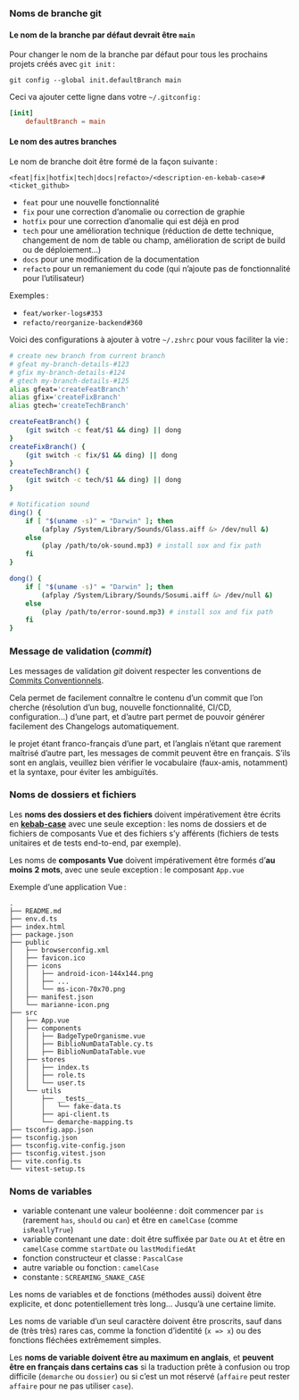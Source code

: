 ### Noms de branche git

#### Le nom de la branche par défaut devrait être `main`

Pour changer le nom de la branche par défaut pour tous les prochains projets créés avec `git init` :

```shell
git config --global init.defaultBranch main
```

Ceci va ajouter cette ligne dans votre `~/.gitconfig` :

```toml
[init]
    defaultBranch = main
```

#### Le nom des autres branches

Le nom de branche doit être formé de la façon suivante :

`<feat|fix|hotfix|tech|docs|refacto>/<description-en-kebab-case>#<ticket_github>`

- `feat` pour une nouvelle fonctionnalité
- `fix` pour une correction d’anomalie ou correction de graphie
- `hotfix` pour une correction d’anomalie qui est déjà en prod
- `tech` pour une amélioration technique (réduction de dette technique, changement de nom de table ou champ, amélioration de script de build ou de  déploiement...)
- `docs` pour une modification de la documentation
- `refacto` pour un remaniement du code (qui n’ajoute pas de fonctionnalité pour l’utilisateur)

Exemples :

- `feat/worker-logs#353`
- `refacto/reorganize-backend#360`

Voici des configurations à ajouter à votre `~/.zshrc` pour vous faciliter la vie :

```zsh
# create new branch from current branch
# gfeat my-branch-details-#123
# gfix my-branch-details-#124
# gtech my-branch-details-#125
alias gfeat='createFeatBranch'
alias gfix='createFixBranch'
alias gtech='createTechBranch'

createFeatBranch() {
    (git switch -c feat/$1 && ding) || dong
}
createFixBranch() {
    (git switch -c fix/$1 && ding) || dong
}
createTechBranch() {
    (git switch -c tech/$1 && ding) || dong
}

# Notification sound
ding() {
    if [ "$(uname -s)" = "Darwin" ]; then
        (afplay /System/Library/Sounds/Glass.aiff &> /dev/null &)
    else
        (play /path/to/ok-sound.mp3) # install sox and fix path
    fi
}

dong() {
    if [ "$(uname -s)" = "Darwin" ]; then
        (afplay /System/Library/Sounds/Sosumi.aiff &> /dev/null &)
    else
        (play /path/to/error-sound.mp3) # install sox and fix path
    fi
}
```

### Message de validation (*commit*)

Les messages de validation *git* doivent respecter les conventions de [Commits Conventionnels](https://www.conventionalcommits.org/fr/v1.0.0/).

Cela permet de facilement connaître le contenu d’un commit que l’on cherche (résolution d’un bug, nouvelle fonctionnalité, CI/CD, configuration...) d’une part, et d’autre part permet de pouvoir générer facilement des Changelogs automatiquement.

le projet étant franco-français d’une part, et l’anglais n’étant que rarement maîtrisé d’autre part, les messages de commit peuvent être en français. S’ils sont en anglais, veuillez bien vérifier le vocabulaire (faux-amis, notamment) et la syntaxe, pour éviter les ambiguïtés.

### Noms de dossiers et fichiers

Les **noms des dossiers et des fichiers** doivent impérativement être écrits en [**kebab-case**](https://www.freecodecamp.org/news/snake-case-vs-camel-case-vs-pascal-case-vs-kebab-case-whats-the-difference/) avec une seule exception : les noms de dossiers et de fichiers de composants Vue et des fichiers s’y afférents (fichiers de tests unitaires et de tests end-to-end, par exemple).

Les noms de **composants Vue** doivent impérativement être formés d’**au moins 2 mots**, avec une seule exception : le composant `App.vue`

Exemple d’une application Vue :

```console
.
├── README.md
├── env.d.ts
├── index.html
├── package.json
├── public
│   ├── browserconfig.xml
│   ├── favicon.ico
│   ├── icons
│   │   ├── android-icon-144x144.png
│   │   ├── ...
│   │   └── ms-icon-70x70.png
│   ├── manifest.json
│   └── marianne-icon.png
├── src
│   ├── App.vue
│   ├── components
│   │   ├── BadgeTypeOrganisme.vue
│   │   ├── BiblioNumDataTable.cy.ts
│   │   ├── BiblioNumDataTable.vue
│   ├── stores
│   │   ├── index.ts
│   │   ├── role.ts
│   │   └── user.ts
│   └── utils
│       ├── __tests__
│       │   └── fake-data.ts
│       ├── api-client.ts
│       └── demarche-mapping.ts
├── tsconfig.app.json
├── tsconfig.json
├── tsconfig.vite-config.json
├── tsconfig.vitest.json
├── vite.config.ts
└── vitest-setup.ts
```

### Noms de variables

- variable contenant une valeur booléenne : doit commencer par `is` (rarement `has`, `should` ou `can`) et être en `camelCase`  (comme `isReallyTrue`)
- variable contenant une date : doit être suffixée par `Date` ou `At` et être en `camelCase`  comme `startDate` ou `lastModifiedAt`
- fonction constructeur et classe : `PascalCase`
- autre variable ou fonction : `camelCase`
- constante : `SCREAMING_SNAKE_CASE`

Les noms de variables et de fonctions (méthodes aussi) doivent être explicite, et donc potentiellement très long... Jusqu’à une certaine limite.

Les noms de variable d’un seul caractère doivent être proscrits, sauf dans de (très très) rares cas, comme la fonction d’identité (`x => x`) ou des fonctions fléchées extrêmement simples.

Les **noms de variable doivent être au maximum en anglais**, et **peuvent être en français dans certains cas** si la traduction prête à confusion ou trop difficile (`demarche` ou `dossier`) ou si c’est un mot réservé (`affaire` peut rester `affaire` pour ne pas utiliser `case`).
